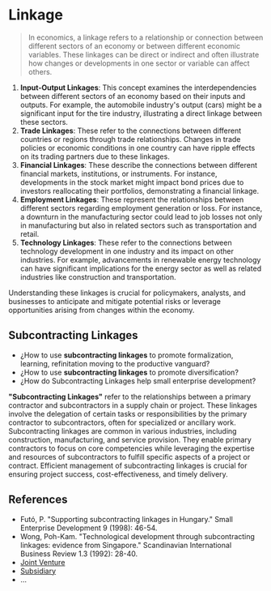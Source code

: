 # Linkage

> In economics, a linkage refers to a relationship or connection between different sectors of an economy or between different economic variables. These linkages can be direct or indirect and often illustrate how changes or developments in one sector or variable can affect others.

1. **Input-Output Linkages**: This concept examines the interdependencies between different sectors of an economy based on their inputs and outputs. For example, the automobile industry's output (cars) might be a significant input for the tire industry, illustrating a direct linkage between these sectors.
2. **Trade Linkages**: These refer to the connections between different countries or regions through trade relationships. Changes in trade policies or economic conditions in one country can have ripple effects on its trading partners due to these linkages.
3. **Financial Linkages**: These describe the connections between different financial markets, institutions, or instruments. For instance, developments in the stock market might impact bond prices due to investors reallocating their portfolios, demonstrating a financial linkage.
4. **Employment Linkages**: These represent the relationships between different sectors regarding employment generation or loss. For instance, a downturn in the manufacturing sector could lead to job losses not only in manufacturing but also in related sectors such as transportation and retail.
5. **Technology Linkages**: These refer to the connections between technology development in one industry and its impact on other industries. For example, advancements in renewable energy technology can have significant implications for the energy sector as well as related industries like construction and transportation.

Understanding these linkages is crucial for policymakers, analysts, and businesses to anticipate and mitigate potential risks or leverage opportunities arising from changes within the economy.

## Subcontracting Linkages

- ¿How to use **subcontracting linkages** to promote formalization, learning,  refinitation moving to the productive vanguard?
- ¿How to use **subcontracting linkages** to promote diversification?
- ¿How do Subcontracting Linkages help small enterprise development?

**"Subcontracting Linkages"** refer to the relationships between a primary contractor and subcontractors in a supply chain or project. These linkages involve the delegation of certain tasks or responsibilities by the primary contractor to subcontractors, often for specialized or ancillary work. Subcontracting linkages are common in various industries, including construction, manufacturing, and service provision. They enable primary contractors to focus on core competencies while leveraging the expertise and resources of subcontractors to fulfill specific aspects of a project or contract. Efficient management of subcontracting linkages is crucial for ensuring project success, cost-effectiveness, and timely delivery.

## References

- Futó, P. "Supporting subcontracting linkages in Hungary." Small Enterprise Development 9 (1998): 46-54.
- Wong, Poh-Kam. "Technological development through subcontracting linkages: evidence from Singapore." Scandinavian International Business Review 1.3 (1992): 28-40.
- [Joint Venture](https://en.wikipedia.org/wiki/Joint_venture)
- [Subsidiary](https://en.wikipedia.org/wiki/Subsidiary)
- …